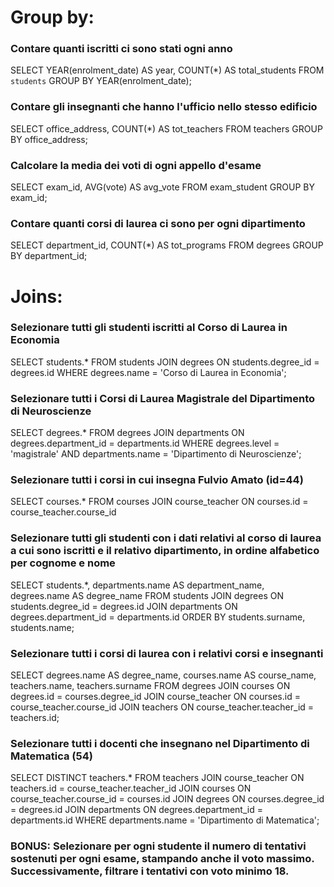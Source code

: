 # Group by:

### Contare quanti iscritti ci sono stati ogni anno
SELECT YEAR(enrolment_date) AS year, COUNT(*) AS total_students
FROM `students`
GROUP BY YEAR(enrolment_date);


### Contare gli insegnanti che hanno l'ufficio nello stesso edificio
SELECT office_address, COUNT(*) AS tot_teachers
FROM teachers
GROUP BY office_address;


### Calcolare la media dei voti di ogni appello d'esame
SELECT exam_id, AVG(vote) AS avg_vote
FROM exam_student
GROUP BY exam_id;


### Contare quanti corsi di laurea ci sono per ogni dipartimento
SELECT department_id, COUNT(*) AS tot_programs
FROM degrees
GROUP BY department_id;




# Joins:

### Selezionare tutti gli studenti iscritti al Corso di Laurea in Economia
SELECT students.*
FROM students
JOIN degrees ON students.degree_id = degrees.id
WHERE degrees.name = 'Corso di Laurea in Economia';


### Selezionare tutti i Corsi di Laurea Magistrale del Dipartimento di Neuroscienze
SELECT degrees.*
FROM degrees
JOIN departments ON degrees.department_id = departments.id
WHERE degrees.level = 'magistrale' AND departments.name = 'Dipartimento di Neuroscienze';


### Selezionare tutti i corsi in cui insegna Fulvio Amato (id=44)
SELECT courses.*
FROM courses
JOIN course_teacher ON courses.id = course_teacher.course_id


### Selezionare tutti gli studenti con i dati relativi al corso di laurea a cui sono iscritti e il relativo dipartimento, in ordine alfabetico per cognome e nome
SELECT students.*, departments.name AS department_name, degrees.name AS degree_name
FROM students
JOIN degrees ON students.degree_id = degrees.id
JOIN departments ON degrees.department_id = departments.id
ORDER BY students.surname, students.name;


### Selezionare tutti i corsi di laurea con i relativi corsi e insegnanti
SELECT degrees.name AS degree_name, courses.name AS course_name, teachers.name, teachers.surname
FROM degrees
JOIN courses ON degrees.id = courses.degree_id
JOIN course_teacher ON courses.id = course_teacher.course_id
JOIN teachers ON course_teacher.teacher_id = teachers.id;


### Selezionare tutti i docenti che insegnano nel Dipartimento di Matematica (54)
SELECT DISTINCT teachers.*
FROM teachers
JOIN course_teacher ON teachers.id = course_teacher.teacher_id
JOIN courses ON course_teacher.course_id = courses.id
JOIN degrees ON courses.degree_id = degrees.id
JOIN departments ON degrees.department_id = departments.id
WHERE departments.name = 'Dipartimento di Matematica';


### BONUS: Selezionare per ogni studente il numero di tentativi sostenuti per ogni esame, stampando anche il voto massimo. Successivamente, filtrare i tentativi con voto minimo 18.